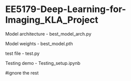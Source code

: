 # EE5179-Deep-Learning-for-Imaging_KLA_Project

Model architecture - best_model_arch.py

Model weights - best_model.pth

test file - test.py 

Testing demo - Testing_setup.ipynb 

#ignore the rest

